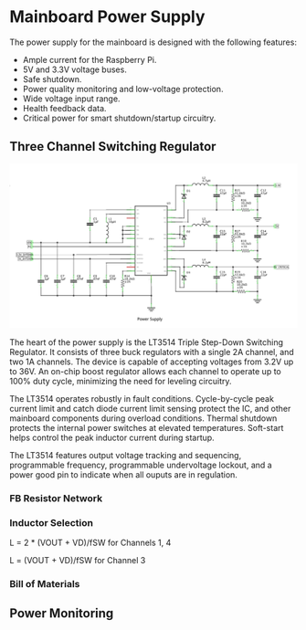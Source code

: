 # Mainboard Power Supply

The power supply for the mainboard is designed with the following features:

* Ample current for the Raspberry Pi.
* 5V and 3.3V voltage buses.
* Safe shutdown.
* Power quality monitoring and low-voltage protection. 
* Wide voltage input range.
* Health feedback data.
* Critical power for smart shutdown/startup circuitry.

## Three Channel Switching Regulator

![Circuit Diagram](images/power_supply.png)

The heart of the power supply is the LT3514 Triple Step-Down Switching Regulator. It consists of three buck regulators with a single 2A channel, and two 1A channels. The device is capable of accepting voltages from 3.2V up to 36V. An on-chip boost regulator allows each channel to operate up to 100% duty cycle, minimizing the need for leveling circuitry.

The LT3514 operates robustly in fault conditions. Cycle-by-cycle peak current limit and catch diode current limit sensing protect the IC, and other mainboard components during overload conditions. Thermal shutdown protects the internal power switches at elevated temperatures. Soft-start helps control the peak inductor current during startup.

The LT3514 features output voltage tracking and sequencing, programmable frequency, programmable undervoltage lockout, and a power good pin to indicate when all ouputs are in regulation.

### FB Resistor Network

### Inductor Selection


L = 2 * (VOUT + VD)/fSW for Channels 1, 4

L = (VOUT + VD)/fSW for Channel 3

### Bill of Materials

## Power Monitoring
